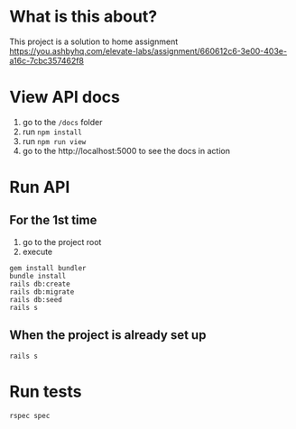# What is this about?

This project is a solution to home assignment https://you.ashbyhq.com/elevate-labs/assignment/660612c6-3e00-403e-a16c-7cbc357462f8

# View API docs

1) go to the `/docs` folder
2) run `npm install`
3) run `npm run view`
4) go to the http://localhost:5000 to see the docs in action

# Run API
## For the 1st time
1) go to the project root
2) execute
```
gem install bundler
bundle install
rails db:create
rails db:migrate
rails db:seed
rails s
```

## When the project is already set up
```
rails s
```

# Run tests
```rspec spec```